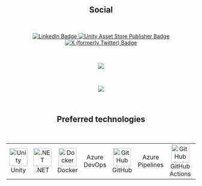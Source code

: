 <h2 align="center">Social</h2>

<br>

<p align="center">
    <a href="https://www.linkedin.com/in/borja-dom%C3%ADnguez-v%C3%A1zquez-82bbb22b/">
        <img src="https://custom-icon-badges.demolab.com/badge/LinkedIn-0A66C2?logo=linkedin-white&logoColor=fff" alt="LinkedIn Badge" />
    </a>
    <a href="https://assetstore.unity.com/publishers/18584">
        <img src="https://img.shields.io/badge/Unity_Asset_Store_Publisher-grey?logo=unity" alt="Unity Asset Store Publisher Badge" />
    </a>
    <a href="https://twitter.com/cuchachiwi">
        <img src="https://img.shields.io/twitter/url?url=https%3A%2F%2Ftwitter.com%2Fcuchachiwi&logo=x&label=Profile" alt="X (formerly Twitter) Badge" />
    </a>
</p>

<br>

<p align="center">
  <a href="https://github.com/bdovaz">
    <img src="https://github-readme-stats.vercel.app/api?username=bdovaz&&theme=react&hide=stars&show_icons=true&count_private=true&include_all_commits=true" />
  </a>
</p>

<br>

<p align="center">
  <a href="https://github.com/bdovaz">
    <img src="https://github-readme-stats.vercel.app/api/top-langs/?username=bdovaz&hide=dockerfile&theme=dark" />
  </a>
</p>

<br>

<h2 align="center">Preferred technologies</h2>

<br>

<table align="center">
  <tr>
    <td align="center" width="96">
        <img src="https://simpleicons.vercel.app/unity/FFFFFF" width="48" height="48" alt="Unity logo" />
        Unity
    </td>
    <td align="center" width="96">
        <img src="https://simpleicons.vercel.app/dotnet/512BD4" width="48" height="48" alt=".NET logo" />
        .NET
    </td>
    <td align="center" width="96">
        <img src="https://simpleicons.vercel.app/docker/2496ED" width="48" height="48" alt="Docker logo" />
        Docker
    </td>
    <td align="center" width="96">
        Azure DevOps
    </td>
    <td align="center" width="96">
        <img src="https://simpleicons.vercel.app/github/FFFFFF" width="48" height="48" alt="GitHub logo" />
        GitHub
    </td>
    <td align="center" width="96">
        Azure Pipelines
    </td>
    <td align="center" width="96">
        <img src="https://simpleicons.vercel.app/githubactions/2088FF" width="48" height="48" alt="GitHub Actions logo" />
        GitHub Actions
    </td>
    <td align="center" width="96">
        <img src="https://simpleicons.vercel.app/git/F05032" width="48" height="48" alt="Git logo" />
        Git
    </td>
     <td align="center" width="96">
        <img src="https://simpleicons.vercel.app/sonarqubecloud/4E9BCD" width="48" height="48" alt="SonarQube Cloud logo" />
        SonarQube
    </td>
  </tr>
</table>
